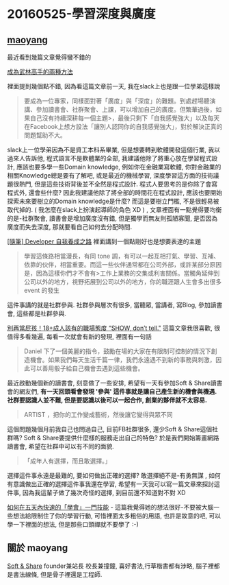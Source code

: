 # 20160525-學習深度與廣度

## [maoyang](https://softnshare.wordpress.com)

最近看到幾篇文章覺得蠻不錯的

[成為武林高手的兩種方法](http://teddy-chen-tw.blogspot.tw/2016/05/blog-post_23.html)

裡面提到幾個點不錯, 因為看這篇文章前一天, 我在slack上也是跟一位學弟這樣說

>要成為一位專家，同樣面對著「廣度」與「深度」的難題。到處趕場聽演講、參加讀書會、社群聚會、上課，可以增加自己的廣度。但繁華過後，如果自己沒有持續深耕每一個主題>，最後只剩下「自我感覺強大」以及每天在Facebook上想方設法「讓別人認同你的自我感覺強大」，對於解決正真的問題幫助不大。

slack上一位學弟因為不是資工本科系畢業, 但是想要轉到軟體開發這個行業, 我以過來人告訴他, 程式語言不是軟體業的全部, 我建議他除了將重心放在學習程式設計, 應該也要多學一些Domain knowledge, 例如你在金融業寫軟體, 你對金融業的相關Knowledge總是要有了解吧, 或是最近的機械學習, 深度學習這方面的技術議題很熱門, 但是這些技術背後並不全然是程式設計. 程式人要思考的是你除了會寫程式外, 還會些什麼? 因此我建議他除了將全部的時間花在程式設計, 應該也要開始探索未來要樹立的Domain knowledge是什麼? 而這是要樹立門檻, 不是很輕易被取代掉的. ( 我怎麼在slack上扮演起導師的角色 XD ) , 文章裡面有一點覺得要均衡的是-社群聚會, 讀書會是增加廣度沒有錯, 但是獨學而無友則孤陋寡聞, 是否因為廣度而失去深度, 那就要看自己如何去分配時間.

[[隨筆] Developer 自我養成之路](https://dotblogs.com.tw/hatelove/2016/05/24/181324) 裡面講到一個點剛好也是想要表達的主題

>學習這條路相當漫長，有同 tone 調，有可以一起互相打氣、學習、互補、依靠的伙伴，相當重要。而這一些伙伴通常都在公司外部，或許某部分原因是，因為這樣你們才不會有>工作上業務的交集或利害關係。當觸角延伸到公司以外的地方，視野拓展到公司以外的地方，你的職涯跟人生會多出很多 event 的發生

這件事講的就是社群參與. 社群參與層次有很多, 當聽眾, 當講者, 寫Blog, 參加讀書會, 這些都是社群參與.

[別再當屁孩！18+成人該有的職場態度 “SHOW, don’t tell."](http://gigihuang.com/2016/05/22/agile_meetup_show_dont_tell/) 這篇文章我很喜歡, 很值得多看幾遍, 每看一次就會有新的發現, 裡面有一句話

>Daniel 下了一個美麗的指令，鼓勵在場的大家在有限制可控制的情況下創造機會。如果我們每天生活千篇一律，我們永遠遇不到新的事務與刺激，因此可以善用骰子給自己機會去遇到這些機會。

最近啟動幾個新的讀書會, 刻意做了一些安排, 希望有一天有參加Soft & Share讀書會的網友們, **有一天回頭看會發現 '參與' 這件事就是讓自己產生新的機會與機遇. 社群要認識人並不難, 但是要認識以後可以一起合作, 創業的夥伴就不太容易.**


>ARTIST ，把你的工作變成藝術，然後讓它變得與眾不同

這個問題幾個月前我自己也問過自己, 目前FB社群很多, 還少Soft & Share這個社群嗎? Soft & Share要提供什麼樣的服務走出自己的特色? 於是我們開始籌畫網路讀書會, 希望在社群中可以有不同的面貌.

>「成年人有選擇，而且敢選擇。」

選擇這件事永遠是最難的, 要如何做出正確的選擇? 敢選擇絕不是-有勇無謀 , 如何有意識做出正確的選擇這件事我還在學習, 希望有一天我可以寫一篇文章來探討這件事, 因為我這輩子做了幾次奇怪的選擇, 到目前還不知道對不對 XD

[如何在五天內快速的「學會」一門技能](http://smalltalk.xdite.net/posts/313532-how-to-learn-a-skill-quickly) - 這篇我覺得她的想法很好-不要被大腦一些想法給限制住了你的學習行動, 可惜裡面太多粗俗的用語, 也許是故意的吧, 可以學一下裡面的想法, 但是那些口頭禪就不要學了 :-)


## 關於 maoyang

[Soft & Share](https://softnshare.wordpress.com) founder兼站長 校長兼撞鐘, 喜好書法,行草楷書都有涉略, 腦子裡都是書法線條, 但是骨子裡還是工程師. 
